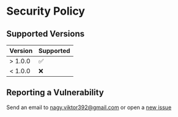# Security Policy

## Supported Versions

| Version | Supported          |
| ------- | ------------------ |
| > 1.0.0 | :white_check_mark: |
| < 1.0.0 | :x:                |

## Reporting a Vulnerability

Send an email to nagy.viktor392@gmail.com or open a [new issue](https://github.com/kmpizmad/project-name/issues/new/choose)
